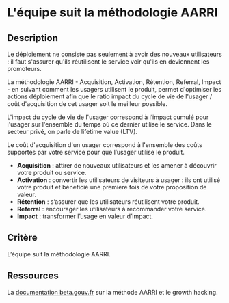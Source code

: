 # L'équipe suit la méthodologie AARRI

## Description

Le déploiement ne consiste pas seulement à avoir des nouveaux utilisateurs : il
faut s'assurer qu'ils réutilisent le service voir qu'ils en deviennent les
promoteurs.

La méthodologie AARRI - Acquisition, Activation, Rétention, Referral, Impact -
en suivant comment les usagers utilisent le produit, permet d'optimiser les
actions déploiement afin que le ratio impact du cycle de vie de l'usager /
coût d'acquisition de cet usager soit le meilleur possible.

L'impact du cycle de vie de l'usager correspond à l’impact cumulé pour
l'usager sur l'ensemble du temps où ce dernier utilise le service. Dans
le secteur privé, on parle de lifetime value (LTV).

Le coût d'acquisition d'un usager correspond à l'ensemble des coûts supportés
par votre service pour que l’usager utilise le produit.

- **Acquisition** : attirer de nouveaux utilisateurs et les amener à découvrir
votre produit ou service.
- **Activation** : convertir les utilisateurs de visiteurs à usager : ils ont
utilisé votre produit et bénéficié une première fois de votre proposition de
valeur.
- **Rétention** :  s’assurer que les utilisateurs réutilisent votre produit.
- **Referral** : encourager les utilisateurs à recommander votre service.
- **Impact** : transformer l’usage en valeur d’impact.

## Critère

L’équipe suit la méthodologie AARRI.

## Ressources

La [documentation beta.gouv.fr](https://doc.incubateur.net/communaute/solliciter-et-contribuer-a-la-communaute/je-sollicite-de-laide-transverse/growth-hacking-acquisition#offre-de-service)
sur la méthode AARRI et le growth hacking.
